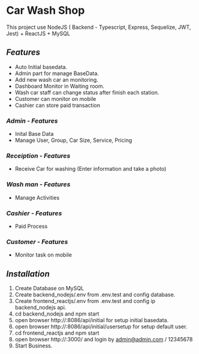 # Car Wash Shop
This project use NodeJS ( Backend - Typescript, Express, Sequelize, JWT, Jest) + ReactJS + MySQL

## _Features_
- Auto Initial basedata.
- Admin part for manage BaseData.
- Add new wash car an monitoring.
- Dashboard Monitor in Waiting room.
- Wash car staff can change status after finish each station.
- Customer can monitor on mobile
- Cashier can store paid transaction

### _Admin - Features_
- Inital Base Data
- Manage User, Group, Car Size, Service, Pricing
### _Receiption - Features_
- Receive Car for washing (Enter information and take a photo)
### _Wash man - Features_
- Manage Activities
### _Cashier - Features_
- Paid Process
### _Customer - Features_
- Monitor task on mobile

## _Installation_
1. Create Database on MySQL
2. Create backend_nodejs/.env from .env.test and config database.
3. Create frontend_reactjs/.env from .env.test and config ip backend_nodejs api.
4. cd backend_nodejs and npm start
5. open browser http://<ip>:8086/api/initial for setup initial basedata.
6. open browser http://<ip>:8086/api/initial/usersetup for setup default user.
7. cd frontend_reactjs and npm start
8. open browser http://<ip>:3000/ and login by admin@admin.com / 12345678
9. Start Business.

